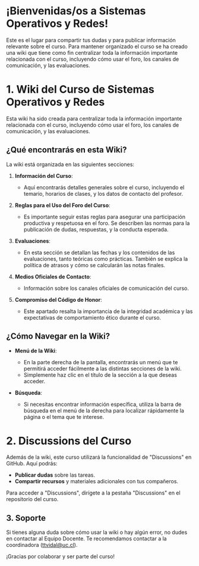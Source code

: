 # ¡Bienvenidas/os a Sistemas Operativos y Redes! 
Este es el lugar para compartir tus dudas y para publicar información relevante sobre el curso. Para mantener organizado el curso se ha creado una wiki que tiene como fin centralizar toda la información importante relacionada con el curso, incluyendo cómo usar el foro, los canales de comunicación, y las evaluaciones.

# 1. Wiki del Curso de Sistemas Operativos y Redes

Esta wiki ha sido creada para centralizar toda la información importante relacionada con el curso, incluyendo cómo usar el foro, los canales de comunicación, y las evaluaciones.

## ¿Qué encontrarás en esta Wiki?

La wiki está organizada en las siguientes secciones:

1. **Información del Curso**: 
   - Aquí encontrarás detalles generales sobre el curso, incluyendo el temario, horarios de clases, y los datos de contacto del profesor.

2. **Reglas para el Uso del Foro del Curso**: 
   - Es importante seguir estas reglas para asegurar una participación productiva y respetuosa en el foro. Se describen las normas para la publicación de dudas, respuestas, y la conducta esperada.

3. **Evaluaciones**: 
   - En esta sección se detallan las fechas y los contenidos de las evaluaciones, tanto teóricas como prácticas. También se explica la política de atrasos y cómo se calcularán las notas finales.

4. **Medios Oficiales de Contacto**: 
   - Información sobre los canales oficiales de comunicación del curso.

5. **Compromiso del Código de Honor**: 
   - Este apartado resalta la importancia de la integridad académica y las expectativas de comportamiento ético durante el curso.

## ¿Cómo Navegar en la Wiki?

- **Menú de la Wiki**: 
  - En la parte derecha de la pantalla, encontrarás un menú que te permitirá acceder fácilmente a las distintas secciones de la wiki. 
  - Simplemente haz clic en el título de la sección a la que deseas acceder.

- **Búsqueda**: 
  - Si necesitas encontrar información específica, utiliza la barra de búsqueda en el menú de la derecha para localizar rápidamente la página o el tema que te interese.

# 2. Discussions del Curso

Además de la wiki, este curso utilizará la funcionalidad de "Discussions" en GitHub. Aquí podrás:

- **Publicar dudas** sobre las tareas.
- **Compartir recursos** y materiales adicionales con tus compañeros.

Para acceder a "Discussions", dirígete a la pestaña "Discussions" en el repositorio del curso.

## 3. Soporte

Si tienes alguna duda sobre cómo usar la wiki o hay algún error, no dudes en contactar al Equipo Docente. Te recomendamos contactar a la coordinadora (ttvidal@uc.cl).

¡Gracias por colaborar y ser parte del curso!
